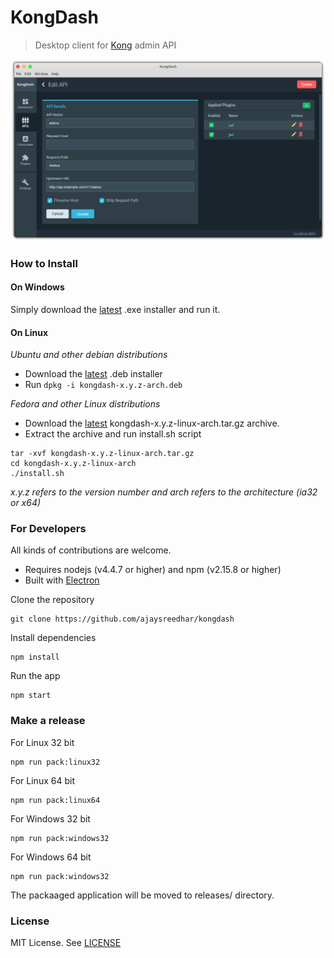 # KongDash

> Desktop client for [Kong](https://getkong.org/) admin API

[![](screenshot.png)](https://ajaysreedhar.github.io/kongdash/)

### How to Install

#### On Windows
Simply download the [latest](https://github.com/ajaysreedhar/kongdash/releases) .exe installer and run it.

#### On Linux
_Ubuntu and other debian distributions_

- Download the [latest](https://github.com/ajaysreedhar/kongdash/releases) .deb installer 
- Run `dpkg -i kongdash-x.y.z-arch.deb`


_Fedora and other Linux distributions_

- Download the [latest](https://github.com/ajaysreedhar/kongdash/releases) kongdash-x.y.z-linux-arch.tar.gz archive.
- Extract the archive and run install.sh script

```shell
tar -xvf kongdash-x.y.z-linux-arch.tar.gz
cd kongdash-x.y.z-linux-arch
./install.sh
```

_x.y.z refers to the version number and arch refers to the architecture (ia32 or x64)_

### For Developers
All kinds of contributions are welcome.

- Requires nodejs (v4.4.7 or higher) and npm (v2.15.8 or higher)
- Built with [Electron](http://electron.atom.io/)

Clone the repository
```shell
git clone https://github.com/ajaysreedhar/kongdash
```

Install dependencies
```shell
npm install
```

Run the app
```shell
npm start
```

### Make a release

For Linux 32 bit
```shell
npm run pack:linux32
```

For Linux 64 bit
```shell
npm run pack:linux64
```

For Windows 32 bit
```shell
npm run pack:windows32
```

For Windows 64 bit
```shell
npm run pack:windows32
```

The packaaged application will be moved to releases/ directory.

### License
MIT License. See [LICENSE](LICENSE)
